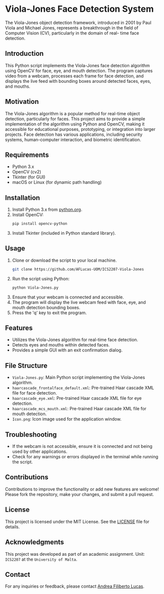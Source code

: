 # Viola-Jones Face Detection System

The Viola-Jones object detection framework, introduced in 2001 by Paul Viola and Michael Jones, represents a breakthrough in the field of Computer Vision (CV), particularly in the domain of real- time face detection.

## Introduction

This Python script implements the Viola-Jones face detection algorithm using OpenCV for face, eye, and mouth detection. The program captures video from a webcam, processes each frame for face detection, and displays the live feed with bounding boxes around detected faces, eyes, and mouths.

## Motivation
The Viola-Jones algorithm is a popular method for real-time object detection, particularly for faces. This project aims to provide a simple implementation of the algorithm using Python and OpenCV, making it accessible for educational purposes, prototyping, or integration into larger projects. Face detection has various applications, including security systems, human-computer interaction, and biometric identification.

## Requirements

- Python 3.x
- OpenCV (cv2)
- Tkinter (for GUI)
- macOS or Linux (for dynamic path handling)

## Installation
1. Install Python 3.x from [python.org](https://www.python.org/downloads/).
2. Install OpenCV:
    ```bash
    pip install opencv-python
    ```
3. Install Tkinter (included in Python standard library).

## Usage
1. Clone or download the script to your local machine.
   ```bash
   git clone https://github.com/AFLucas-UOM/ICS2207-Viola-Jones
   ```
2. Run the script using Python:
    ```bash
    python Viola-Jones.py
    ```
3. Ensure that your webcam is connected and accessible.
4. The program will display the live webcam feed with face, eye, and mouth detection bounding boxes.
5. Press the 'q' key to exit the program.

## Features

- Utilizes the Viola-Jones algorithm for real-time face detection.
- Detects eyes and mouths within detected faces.
- Provides a simple GUI with an exit confirmation dialog.

## File Structure

- `Viola-Jones.py`: Main Python script implementing the Viola-Jones algorithm.
- `haarcascade_frontalface_default.xml`: Pre-trained Haar cascade XML file for face detection.
- `haarcascade_eye.xml`: Pre-trained Haar cascade XML file for eye detection.
- `haarcascade_mcs_mouth.xml`: Pre-trained Haar cascade XML file for mouth detection.
- `Icon.png`: Icon image used for the application window.

## Troubleshooting

- If the webcam is not accessible, ensure it is connected and not being used by other applications.
- Check for any warnings or errors displayed in the terminal while running the script.

## Contributions

Contributions to improve the functionality or add new features are welcome! Please fork the repository, make your changes, and submit a pull request.

## License

This project is licensed under the MIT License. See the [LICENSE](LICENSE) file for details.

## Acknowledgments

This project was developed as part of an academic assignment. Unit: `ICS2207` at the `University of Malta`.

## Contact

For any inquiries or feedback, please contact [Andrea Filiberto Lucas](mailto:andrealucasmalta@gmail.com).
